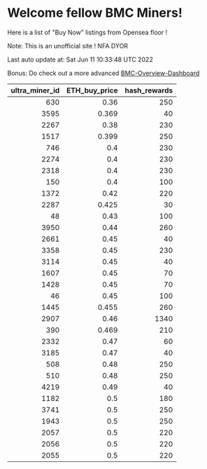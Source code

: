 # Welcome fellow BMC Miners!
Here is a list of "Buy Now" listings from Opensea floor !

Note: This is an unofficial site ! NFA DYOR

Last auto update at: Sat Jun 11 10:33:48 UTC 2022

Bonus: Do check out a more advanced [BMC-Overview-Dashboard](https://dune.com/defifunk/BMC-Overview-Dashboard)


|   ultra_miner_id |   ETH_buy_price |   hash_rewards |
|-----------------:|----------------:|---------------:|
|              630 |           0.36  |            250 |
|             3595 |           0.369 |             40 |
|             2267 |           0.38  |            230 |
|             1517 |           0.399 |            250 |
|              746 |           0.4   |            230 |
|             2274 |           0.4   |            230 |
|             2318 |           0.4   |            230 |
|              150 |           0.4   |            100 |
|             1372 |           0.42  |            220 |
|             2287 |           0.425 |             30 |
|               48 |           0.43  |            100 |
|             3950 |           0.44  |            260 |
|             2661 |           0.45  |             40 |
|             3358 |           0.45  |            230 |
|             3114 |           0.45  |             40 |
|             1607 |           0.45  |             70 |
|             1428 |           0.45  |             70 |
|               46 |           0.45  |            100 |
|             1445 |           0.455 |            260 |
|             2907 |           0.46  |           1340 |
|              390 |           0.469 |            210 |
|             2332 |           0.47  |             60 |
|             3185 |           0.47  |             40 |
|              508 |           0.48  |            250 |
|              510 |           0.48  |            250 |
|             4219 |           0.49  |             40 |
|             1182 |           0.5   |            180 |
|             3741 |           0.5   |            250 |
|             1943 |           0.5   |            250 |
|             2057 |           0.5   |            220 |
|             2056 |           0.5   |            220 |
|             2055 |           0.5   |            220 |